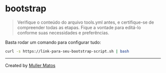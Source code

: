 # bootstrap

> Verifique o conteúdo do arquivo tools.yml antes, e certifique-se de compreender todas as etapas. Fique a vontade para editá-lo conforme suas necessidades e preferências.

Basta rodar um comando para configurar tudo:

```bash
curl -s https://link-para-seu-bootstrap-script.sh | bash
```
___
Created by [Muller Matos](https://linktr.ee/millerjmatos)
